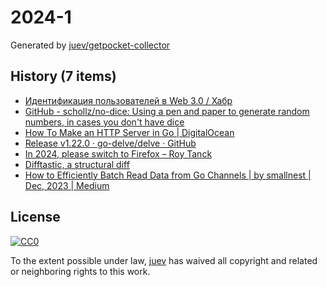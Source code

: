 # 2024-1

Generated by [juev/getpocket-collector](https://github.com/juev/getpocket-collector)

## History (7 items)

- [Идентификация пользователей в Web 3.0 / Хабр](https://habr.com/ru/articles/781584/)
- [GitHub - schollz/no-dice: Using a pen and paper to generate random numbers, in cases you don't have dice](https://github.com/schollz/no-dice)
- [How To Make an HTTP Server in Go | DigitalOcean](https://www.digitalocean.com/community/tutorials/how-to-make-an-http-server-in-go)
- [Release v1.22.0 · go-delve/delve · GitHub](https://github.com/go-delve/delve/releases/tag/v1.22.0)
- [In 2024, please switch to Firefox – Roy Tanck](https://roytanck.com/2023/12/23/in-2024-please-switch-to-firefox/)
- [Difftastic, a structural diff](https://difftastic.wilfred.me.uk)
- [How to Efficiently Batch Read Data from Go Channels | by smallnest | Dec, 2023 | Medium](https://medium.com/@smallnest/how-to-efficiently-batch-read-data-from-go-channels-7fe70774a8a5)

## License

[![CC0](https://mirrors.creativecommons.org/presskit/buttons/88x31/svg/cc-zero.svg)](https://creativecommons.org/publicdomain/zero/1.0/)

To the extent possible under law, [juev](https://github.com/juev) has waived all copyright and related or neighboring rights to this work.
